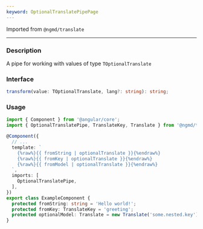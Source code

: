 ```yaml
---
keyword: OptionalTranslatePipePage
---
```


Imported from `@ngmd/translate`

---


### Description

A pipe for working with values of type `TOptionalTranslate`

### Interface

```ts
transform(value: TOptionalTranslate, lang?: string): string;
```


### Usage

```ts
import { Component } from '@angular/core';
import { OptionalTranslatePipe, TranslateKey, Translate } from '@ngmd/translate';

@Component({
  // ...
  template: `
    {%raw%}{{ fromString | optionalTranslate }}{%endraw%}
    {%raw%}{{ fromKey | optionalTranslate }}{%endraw%}
    {%raw%}{{ fromModel | optionalTranslate }}{%endraw%}
  `,
  imports: [
    OptionalTranslatePipe,
  ],
})
export class ExampleComponent {
  protected fromString: string = 'Hello world!';
  protected fromKey: TranslateKey = 'greeting';
  protected optionalModel: Translate = new Translate('some.nested.key');
}
```
